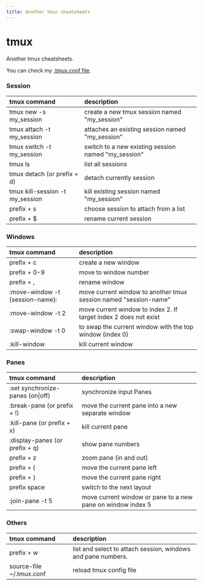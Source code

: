 ```yaml
---
title: Another tmux cheatsheets
---
```


# tmux

Another tmux cheatsheets.

You can check my [.tmux.conf file](https://github.com/thobiast/dotfiles).

### Session

| tmux command | description |
| :----------  | :---------  |
| tmux new -s my\_session | create a new tmux session named "my\_session" |
| tmux attach -t my\_session | attaches an existing session named "my\_session" |
| tmux switch -t my\_session | switch to a new existing session named "my\_session" |
| tmux ls | list all sessions |
| tmux detach (or prefix + d) | detach currently session |
| tmux kill-session -t my\_session | kill existing session named "my\_session" |
| prefix + s | choose session to attach from a list |
| prefix + $ | rename current session |

### Windows

| tmux command | description |
| :----------  | :---------  |
| prefix + c | create a new window |
| prefix + 0-9 | move to window number |
| prefix + , | rename window |
| :move-window -t {session-name}: | move current window to another tmux session named "session-name" |
| :move-window -t 2 | move current window to index 2. If target index 2 does not exist |
| :swap-window -t 0     | to swap the current window with the top window (index 0) |
| :kill-window | kill current window |

### Panes

| tmux command | description |
| :----------  | :---------  |
| :set synchronize-panes (on\|off) | synchronize input Panes |
| :break-pane (or prefix + !) | move the current pane into a new separate window |
| :kill-pane (or prefix + x) | kill current pane |
| :display-panes (or prefix + q) | show pane numbers |
| prefix + z | zoom pane (in and out) |
| prefix + {  | move the current pane left |
| prefix + }  | move the current pane right |
| prefix space  | switch to the next layout |
| :join-pane -t 5 | move current window or pane to a new pane on window index 5 |

### Others

| tmux command | description |
| :----------  | :---------  |
| prefix + w | list and select to attach session, windows and pane numbers.  |
| source-file ~/.tmux.conf | reload tmux config file |
